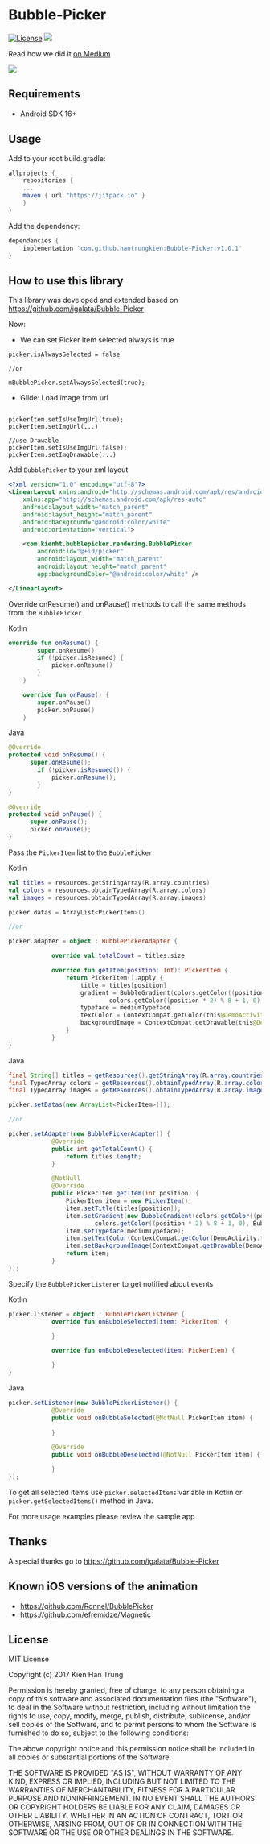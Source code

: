 # Bubble-Picker

[![License](http://img.shields.io/badge/license-MIT-green.svg?style=flat)]()
[![](https://jitpack.io/v/hantrungkien/Bubble-Picker.svg)](https://jitpack.io/#hantrungkien/Bubble-Picker)

Read how we did it [on Medium](https://medium.com/@igalata13/how-to-create-a-bubble-selection-animation-on-android-627044da4854#.ajonc010b)

<img src="shot.gif"/>

## Requirements
- Android SDK 16+

## Usage

Add to your root build.gradle:
```Groovy
allprojects {
	repositories {
	...
	maven { url "https://jitpack.io" }
	}
}
```

Add the dependency:
```Groovy
dependencies {
	implementation 'com.github.hantrungkien:Bubble-Picker:v1.0.1'
}
```

## How to use this library

This library was developed and extended based on https://github.com/igalata/Bubble-Picker

Now: 
- We can set Picker Item selected always is true   
```
picker.isAlwaysSelected = false

//or

mBubblePicker.setAlwaysSelected(true);

```
- Glide: Load image from url

```

pickerItem.setIsUseImgUrl(true);
pickerItem.setImgUrl(...)

//use Drawable
pickerItem.setIsUseImgUrl(false);
pickerItem.setImgDrawable(...)

```

Add `BubblePicker` to your xml layout

```xml
<?xml version="1.0" encoding="utf-8"?>
<LinearLayout xmlns:android="http://schemas.android.com/apk/res/android"
    xmlns:app="http://schemas.android.com/apk/res-auto"
    android:layout_width="match_parent"
    android:layout_height="match_parent"
    android:background="@android:color/white"
    android:orientation="vertical">

    <com.kienht.bubblepicker.rendering.BubblePicker
        android:id="@+id/picker"
        android:layout_width="match_parent"
        android:layout_height="match_parent"
        app:backgroundColor="@android:color/white" />

</LinearLayout>
```

Override onResume() and onPause() methods to call the same methods from the `BubblePicker`

Kotlin
```kotlin
override fun onResume() {
        super.onResume()
        if (!picker.isResumed) {
            picker.onResume()
        }
    }

    override fun onPause() {
        super.onPause()
        picker.onPause()
    }
```

Java
```java
@Override
protected void onResume() {
      super.onResume();
        if (!picker.isResumed()) {
            picker.onResume();
        }
}

@Override
protected void onPause() {
      super.onPause();
      picker.onPause();
}
```

Pass the `PickerItem` list to the `BubblePicker`

Kotlin
```kotlin
val titles = resources.getStringArray(R.array.countries)
val colors = resources.obtainTypedArray(R.array.colors)
val images = resources.obtainTypedArray(R.array.images)

picker.datas = ArrayList<PickerItem>()

//or

picker.adapter = object : BubblePickerAdapter {

            override val totalCount = titles.size

            override fun getItem(position: Int): PickerItem {
                return PickerItem().apply {
                    title = titles[position]
                    gradient = BubbleGradient(colors.getColor((position * 2) % 8, 0),
                            colors.getColor((position * 2) % 8 + 1, 0), BubbleGradient.VERTICAL)
                    typeface = mediumTypeface
                    textColor = ContextCompat.getColor(this@DemoActivity, android.R.color.white)
                    backgroundImage = ContextCompat.getDrawable(this@DemoActivity, images.getResourceId(position, 0))
                }
            }
}
```

Java
```java
final String[] titles = getResources().getStringArray(R.array.countries);
final TypedArray colors = getResources().obtainTypedArray(R.array.colors);
final TypedArray images = getResources().obtainTypedArray(R.array.images);

picker.setDatas(new ArrayList<PickerItem>());

//or

picker.setAdapter(new BubblePickerAdapter() {
            @Override
            public int getTotalCount() {
                return titles.length;
            }

            @NotNull
            @Override
            public PickerItem getItem(int position) {
                PickerItem item = new PickerItem();
                item.setTitle(titles[position]);
                item.setGradient(new BubbleGradient(colors.getColor((position * 2) % 8, 0),
                        colors.getColor((position * 2) % 8 + 1, 0), BubbleGradient.VERTICAL));
                item.setTypeface(mediumTypeface);
                item.setTextColor(ContextCompat.getColor(DemoActivity.this, android.R.color.white));
                item.setBackgroundImage(ContextCompat.getDrawable(DemoActivity.this, images.getResourceId(position, 0)));
                return item;
            }
});
```

Specify the `BubblePickerListener` to get notified about events

Kotlin
```kotlin
picker.listener = object : BubblePickerListener {
            override fun onBubbleSelected(item: PickerItem) {

            }

            override fun onBubbleDeselected(item: PickerItem) {

            }
}
```

Java
```java
picker.setListener(new BubblePickerListener() {
            @Override
            public void onBubbleSelected(@NotNull PickerItem item) {
                
            }

            @Override
            public void onBubbleDeselected(@NotNull PickerItem item) {

            }
});
```

To get all selected items use `picker.selectedItems` variable in Kotlin or `picker.getSelectedItems()` method in Java.

For more usage examples please review the sample app

## Thanks

A special thanks go to https://github.com/igalata/Bubble-Picker

## Known iOS versions of the animation

* https://github.com/Ronnel/BubblePicker
* https://github.com/efremidze/Magnetic

## License

MIT License

Copyright (c) 2017 Kien Han Trung

Permission is hereby granted, free of charge, to any person obtaining a copy
of this software and associated documentation files (the "Software"), to deal
in the Software without restriction, including without limitation the rights
to use, copy, modify, merge, publish, distribute, sublicense, and/or sell
copies of the Software, and to permit persons to whom the Software is
furnished to do so, subject to the following conditions:

The above copyright notice and this permission notice shall be included in all
copies or substantial portions of the Software.

THE SOFTWARE IS PROVIDED "AS IS", WITHOUT WARRANTY OF ANY KIND, EXPRESS OR
IMPLIED, INCLUDING BUT NOT LIMITED TO THE WARRANTIES OF MERCHANTABILITY,
FITNESS FOR A PARTICULAR PURPOSE AND NONINFRINGEMENT. IN NO EVENT SHALL THE
AUTHORS OR COPYRIGHT HOLDERS BE LIABLE FOR ANY CLAIM, DAMAGES OR OTHER
LIABILITY, WHETHER IN AN ACTION OF CONTRACT, TORT OR OTHERWISE, ARISING FROM,
OUT OF OR IN CONNECTION WITH THE SOFTWARE OR THE USE OR OTHER DEALINGS IN THE
SOFTWARE.
